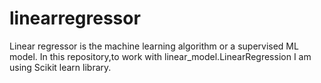 # linearregressor
Linear regressor is the machine learning algorithm or a supervised ML model. In this repository,to work with linear_model.LinearRegression I am using Scikit learn library.
